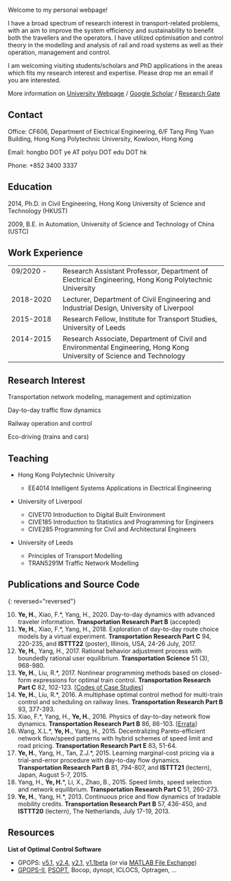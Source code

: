 
Welcome to my personal webpage!

I have a broad spectrum of research interest in transport-related problems, with an aim to improve the system efficiency and sustainability to benefit both the travellers and the operators.  I have utilized optimisation and control theory in the modelling and analysis of rail and road systems as well as their operation, management and control.

I am welcoming visiting students/scholars and PhD applications in the areas which fits my research interest and expertise. Please drop me an email if you are interested.

More information on [University Webpage](http://www.ee.polyu.edu.hk) / [Google Scholar](https://scholar.google.com/citations?user=6LrbJcYAAAAJ) / [Research Gate](https://www.researchgate.net/profile/Hongbo_Ye)

## Contact

Office: CF606, Department of Electrical Engineering, 6/F Tang Ping Yuan Building, Hong Kong Polytechnic University, Kowloon, Hong Kong

Email: hongbo DOT ye AT polyu DOT edu DOT hk

Phone: +852 3400 3337

    
## Education

2014, Ph.D. in Civil Engineering, Hong Kong University of Science and Technology (HKUST)

2009, B.E. in Automation, University of Science and Technology of China (USTC)

## Work Experience

<table style="width: 100%; border: none;">
  <colgroup>
    <col style="width: 120px; border: none;">
    <col>
  </colgroup>
    
  <tr valign="top" style="border: none;">
    <td style="border: none;"> 09/2020 - </td>
    <td style="border: none;"> Research Assistant Professor, Department of Electrical Engineering, Hong Kong Polytechnic University </td>
  </tr>
  <tr valign="top" style=" border: none;">
    <td style="border: none;"> 2018-2020 </td>
    <td style="border: none;"> Lecturer, Department of Civil Engineering and Industrial Design, University of Liverpool </td>
  </tr>
  <tr valign="top"  style=" border: none;">
    <td  style=" border: none;"> 2015-2018 </td>
    <td style=" border: none;"> Research Fellow, Institute for Transport Studies, University of Leeds </td>
  </tr>
  <tr valign="top" style=" border: none;">
    <td style=" border: none;"> 2014-2015 </td>
    <td style=" border: none;"> Research Associate, Department of Civil and Environmental Engineering, Hong Kong University of Science and Technology </td>
  </tr>
</table>

## Research Interest

Transportation network modeling, management and optimization

Day-to-day traffic flow dynamics

Railway operation and control

Eco-driving (trains and cars)

## Teaching

- Hong Kong Polytechnic University

    * EE4014 Intelligent Systems Applications in Electrical Engineering

- University of Liverpool
    
    * CIVE170 Introduction to Digital Built Environment
    * CIVE185 Introduction to Statistics and Programming for Engineers
    * CIVE285 Programming for Civil and Architectural Engineers

- University of Leeds
    
    * Principles of Transport Modelling
    * TRAN5291M Traffic Network Modelling

## Publications and Source Code

{: reversed="reversed"}

10. **Ye, H.**, Xiao, F.\*, Yang, H., 2020. Day-to-day dynamics with advanced traveler information. **Transportation Research Part B** (accepted)
9. **Ye, H.**, Xiao, F.\*, Yang, H., 2018. Exploration of day-to-day route choice models by a virtual experiment. **Transportation Research Part C** 94, 220-235, and **ISTTT22** (poster), Illinois, USA, 24-26 July, 2017.
8. **Ye, H.**, Yang, H., 2017. Rational behavior adjustment process with boundedly rational user equilibrium. **Transportation Science** 51 (3), 968-980. 
7. **Ye, H.**, Liu, R.\*, 2017. Nonlinear programming methods based on closed-form expressions for optimal train control. **Transportation Research Part C** 82, 102-123. [[Codes of Case Studies](docs/2017YL_codes.zip)]
6. **Ye, H.**, Liu, R.\*, 2016. A multiphase optimal control method for multi-train control and scheduling on railway lines. **Transportation Research Part B** 93, 377-393.
5. Xiao, F.\*, Yang, H., **Ye, H.**, 2016. Physics of day-to-day network flow dynamics. **Transportation Research Part B** 86, 86-103. [[Errata](docs/2016XYY_Errata.pdf)]
4. Wang, X.L.\*, **Ye, H.**, Yang, H., 2015. Decentralizing Pareto-efficient network flow/speed patterns with hybrid schemes of speed limit and road pricing. **Transportation Research Part E** 83, 51-64.
3. **Ye, H.**, Yang, H., Tan, Z.J.\*, 2015. Learning marginal-cost pricing via a trial-and-error procedure with day-to-day flow dynamics. **Transportation Research Part B** 81, 794-807, and **ISTTT21** (lectern), Japan, August 5-7, 2015.
2. Yang, H., **Ye, H.**\*, Li, X., Zhao, B., 2015. Speed limits, speed selection and network equilibrium. **Transportation Research Part C** 51, 260-273.
1. <strong>Ye, H.</strong>, Yang, H.\*, 2013. Continuous price and flow dynamics of tradable mobility credits. **Transportation Research Part B** 57, 436-450, and **ISTTT20** (lectern), The Netherlands, July 17-19, 2013.


## Resources

**List of Optimal Control Software**
- GPOPS: [v5.1](docs/GPOPS/gpops51.zip), [v2.4](docs/GPOPS/gpops24.zip), [v2.1](docs/GPOPS/gpops21.tgz), [v1.1beta](docs/GPOPS/gpops1-1beta.zip) (or via [MATLAB File Exchange](http://mathworks.com/matlabcentral/fileexchange/21729-gpops))
- [GPOPS-II](http://www.gpops2.com/), [PSOPT](http://www.psopt.org), Bocop, dynopt, ICLOCS, Optragen, ...

